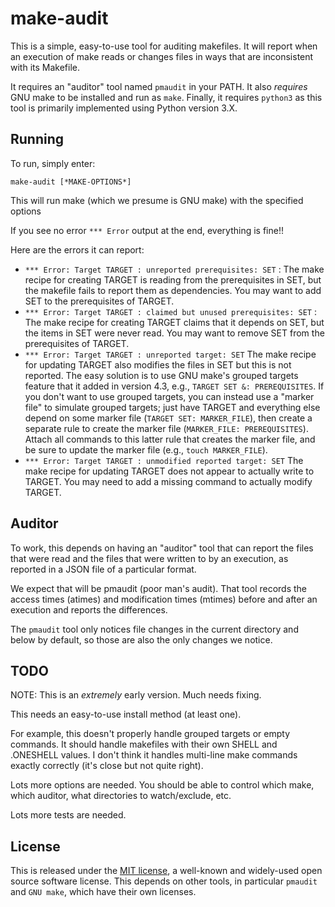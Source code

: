# make-audit

This is a simple, easy-to-use tool for auditing makefiles.
It will report when an execution of make reads or changes
files in ways that are inconsistent with its Makefile.

It requires an "auditor" tool named `pmaudit` in your PATH.
It also *requires* GNU make to be installed and run as `make`.
Finally, it requires `python3` as this tool is primarily implemented
using Python version 3.X.

## Running

To run, simply enter:

~~~~
make-audit [*MAKE-OPTIONS*]
~~~~

This will run make (which we presume is GNU make)
with the specified options

If you see no error `*** Error` output at the end,
everything is fine!!

Here are the errors it can report:

* `*** Error: Target TARGET : unreported prerequisites: SET` :
  The make recipe for creating TARGET is reading from the
  prerequisites in SET, but the makefile fails to report them as dependencies.
  You may want to add SET to the prerequisites of TARGET.
* `*** Error: Target TARGET : claimed but unused prerequisites: SET` :
  The make recipe for creating TARGET claims that it depends on SET,
  but the items in SET were never read.
  You may want to remove SET from the prerequisites of TARGET.
* `*** Error: Target TARGET : unreported target: SET`
  The make recipe for updating TARGET also modifies the files in SET
  but this is not reported. The easy solution is to use GNU make's
  grouped targets feature that it added in version 4.3,
  e.g., `TARGET SET &: PREREQUISITES`.
  If you don't want to use grouped targets, you can instead use a "marker
  file" to simulate grouped targets; just have TARGET and everything else
  depend on some marker file (`TARGET SET: MARKER_FILE`), then create
  a separate rule to create the marker file
  (`MARKER_FILE: PREREQUISITES`).
  Attach all commands to this latter rule that creates the marker file,
  and be sure to update the marker file (e.g., `touch MARKER_FILE`).
* `*** Error: Target TARGET : unmodified reported target: SET`
  The make recipe for updating TARGET does not appear to actually
  write to TARGET.
  You may need to add a missing command to actually modify TARGET.

## Auditor

To work, this depends on having an "auditor" tool that can
report the files that were read and the files that were written to
by an execution, as reported in a JSON file of a particular format.

We expect that will be pmaudit (poor man's audit).
That tool records the access times (atimes) and modification times (mtimes)
before and after an execution and reports the differences.

The `pmaudit` tool only notices file changes in the current directory
and below by default, so those are also the only changes we notice.

## TODO

NOTE: This is an *extremely* early version.
Much needs fixing.

This needs an easy-to-use install method (at least one).

For example, this doesn't properly handle grouped targets or
empty commands.  It should handle makefiles with their own SHELL and
.ONESHELL values.
I don't think it handles multi-line make commands exactly correctly
(it's close but not quite right).

Lots more options are needed.
You should be able to control which make, which auditor,
what directories to watch/exclude, etc.

Lots more tests are needed.

## License

This is released under the [MIT license](./LICENSE.md), a
well-known and widely-used open source software license.
This depends on other tools, in particular `pmaudit` and `GNU make`,
which have their own licenses.
